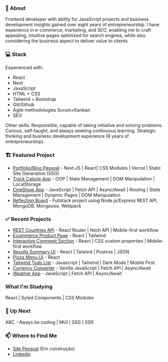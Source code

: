 ### 👋 About 

Frontend developer with ability for JavaScript projects and business development insights gained over eight years of entrepreneurship. I have experience in e-commerce, marketing, and SEO, enabling me to craft appealing, intuitive pages optimized for search engines, while also considering the business aspect to deliver value to clients.

### 💻 Stack
Experienced with:

- React
- Next
- JavaScript
- HTML + CSS
- Tailwind + Bootstrap
- Git/Github
- Agile methodologies Scrum+Kanban
- SEO

Other skills:
Responsible, capable of taking initiative and solving problems.
Curious, self-taught, and always seeking continuous learning.
Strategic thinking and business development experience (8 years of entrepreneurship).

### 🏗️ Featured Project
- [Portfolio/Blog Pessoal](https://aecio-blog.vercel.app/) - Next.JS | React| CSS Modules | Vercel | Static Site Generation (SSG)
- [Track Calorie App](https://github.com/aecio-neto/Portfolio/tree/main/4%20-%20advanced/04%20-%20tracalorie_app) - OOP | State Management | DOM Manipulation | LocalStorage
- [CineShow App](https://github.com/aecio-neto/Portfolio/tree/main/4%20-%20advanced/03%20-%20cineShow%20app) - JavaScript | Fetch API | Async/Await | Routing | State Management | Dynamic Pages | DOM Manipulation
- [Reflection Board](https://github.com/aecio-neto/reflection-board) - Fullstack project using Node.js/Express REST API, MongoDB, Mongoose, Webpack

### ✅ Recent Projects
- [REST Countries API](https://github.com/aecio-neto/rest-countries-app) - React Router | fetch API | Mobile-first workflow
- [Ecommerce Product Page](https://github.com/aecio-neto/ecommerce-product-page) - React | Tailwind
- [Interactive Comment Section](https://github.com/aecio-neto/Interactive-comments-section) - React | CSS custom properties | Mobile-first workflow
- [Results Summary UI](https://github.com/aecio-neto/react-results-summary-ui-component) - React | Taiwind | Postcss | JSON
- [Pizza Menu UI](https://github.com/aecio-neto/pizza-menu) - React
- [Tailwind Todo List](https://github.com/aecio-neto/Portfolio/tree/main/3%20-%20intermediate/03%20-%20To-do%20List%202.0) - Javascript | Tailwind | Dark Mode | Mobile First 
- [Currency Converter](https://github.com/aecio-neto/Portfolio/tree/main/4%20-%20advanced/02%20-%20Conversor%20de%20moedas) - Vanilla JavaScript | Fetch API | Async/Await
- [Weather App](https://github.com/aecio-neto/Portfolio/tree/main/4%20-%20advanced/01%20-%20weather-app) - JavaScript | Fetch API | Async/Await

### What I'm Studying
React | Syled Components | CSS Modules

### 🚀 Up Next
ABC - Aways be coding | MUI | SSG | SSR

### 📫 Where to Find Me
- [Site Pessoal](https://aecio-blog.vercel.app/) (Em construção)
- [Linkedin](https://linkedin.com/in/aecio-neto)
